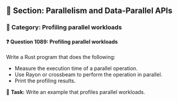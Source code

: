## 📘 Section: Parallelism and Data-Parallel APIs  
### 🔹 Category: Profiling parallel workloads  
#### ❓ Question 1089: Profiling parallel workloads

Write a Rust program that does the following:

- Measure the execution time of a parallel operation.
- Use Rayon or crossbeam to perform the operation in parallel.
- Print the profiling results.

🔧 **Task:** Write an example that profiles parallel workloads.
